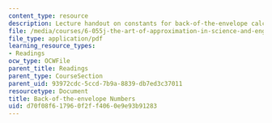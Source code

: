 ```yaml
---
content_type: resource
description: Lecture handout on constants for back-of-the-envelope calculations.
file: /media/courses/6-055j-the-art-of-approximation-in-science-and-engineering-spring-2008/d70f08f617960f2ff4060e9e93b91283_constants.pdf
file_type: application/pdf
learning_resource_types:
- Readings
ocw_type: OCWFile
parent_title: Readings
parent_type: CourseSection
parent_uid: 93972cdc-5ccd-7b9a-8839-db7ed3c37011
resourcetype: Document
title: Back-of-the-envelope Numbers
uid: d70f08f6-1796-0f2f-f406-0e9e93b91283
---
```

